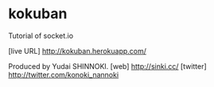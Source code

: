 kokuban
=======
Tutorial of socket.io

[live URL] http://kokuban.herokuapp.com/

Produced by Yudai SHINNOKI.
[web] http://sinki.cc/
[twitter] http://twitter.com/konoki_nannoki
